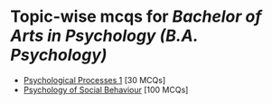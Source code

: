 # Topic-wise mcqs for *Bachelor of Arts in Psychology (B.A. Psychology)*

- [Psychological Processes 1](https://mcqmate.com/topic/psychological-processes-1) [30 MCQs]
- [Psychology of Social Behaviour](https://mcqmate.com/topic/psychology-of-social-behaviour) [100 MCQs]
